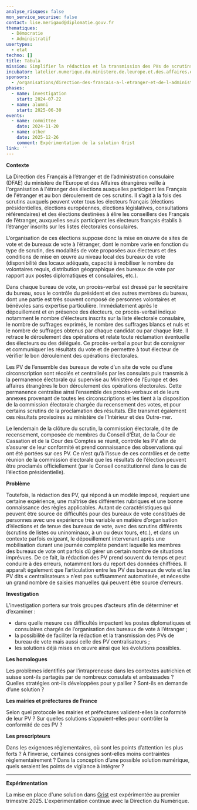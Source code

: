 ```yaml
---
analyse_risques: false
mon_service_securise: false
contact: lise.merigaud@diplomatie.gouv.fr
thematiques:
  - Démocratie
  - Administratif
usertypes:
  - etat
techno: []
title: Tabula
mission: Simplifier la rédaction et la transmission des PVs de scrutins consulaires
incubator: latelier.numerique.du.ministere.de.leurope.et.des.affaires.etrangeres
sponsors:
  - /organisations/direction-des-francais-a-l-etranger-et-de-l-administration-consulaire
phases:
  - name: investigation
    start: 2024-07-22
  - name: alumni
    start: 2025-06-30
events:
  - name: committee
    date: 2024-11-20
  - name: other
    date: 2025-12-26
    comment: Expérimentation de la solution Grist
link: ''
---
```

**Contexte**

La Direction des Français à l’étranger et de l’administration consulaire (DFAE) du ministère de l’Europe et des Affaires étrangères veille à l'organisation à l'étranger des élections auxquelles participent les Français de l'étranger et au bon déroulement de ces scrutins. Il s’agit à la fois des scrutins auxquels peuvent voter tous les électeurs français (élections présidentielles, élections européennes, élections législatives, consultations référendaires) et des élections destinées à élire les conseillers des Français de l’étranger, auxquelles seuls participent les électeurs français établis à l’étranger inscrits sur les listes électorales consulaires. 

L’organisation de ces élections suppose donc la mise en œuvre de sites de vote et de bureaux de vote à l’étranger, dont le nombre varie en fonction du type de scrutin, des modalités de vote proposées aux électeurs et des conditions de mise en œuvre au niveau local des bureaux de vote (disponibilité des locaux adéquats, capacité à mobiliser le nombre de volontaires requis, distribution géographique des bureaux de vote par rapport aux postes diplomatiques et consulaires, etc.).

Dans chaque bureau de vote, un procès-verbal est dressé par le secrétaire du bureau, sous le contrôle du président et des autres membres du bureau, dont une partie est très souvent composé de personnes volontaires et bénévoles sans expertise particulière. Immédiatement après le dépouillement et en présence des électeurs, ce procès-verbal indique notamment le nombre d’électeurs inscrits sur la liste électorale consulaire, le nombre de suffrages exprimés, le nombre des suffrages blancs et nuls et le nombre de suffrages obtenus par chaque candidat ou par chaque liste. Il retrace le déroulement des opérations et relate toute réclamation éventuelle des électeurs ou des délégués. Ce procès-verbal a pour but de consigner et communiquer les résultats du vote et de permettre à tout électeur de vérifier le bon déroulement des opérations électorales.

Les PV de l’ensemble des bureaux de vote d’un site de vote ou d’une circonscription sont récolés et centralisés par les consulats puis transmis à la permanence électorale qui supervise au Ministère de l’Europe et des affaires étrangères le bon déroulement des opérations électorales. Cette permanence centralise ainsi l’ensemble des procès-verbaux et de leurs annexes provenant de toutes les circonscriptions et les tient à la disposition de la commission électorale chargée du recensement des votes, et pour certains scrutins de la proclamation des résultats. Elle transmet également ces résultats provisoires au ministère de l’Intérieur et des Outre-mer.

Le lendemain de la clôture du scrutin, la commission électorale, dite de recensement, composée de membres du Conseil d‘État, de la Cour de Cassation et de la Cour des Comptes se réunit, contrôle les PV afin de s’assurer de leur conformité et prend connaissance des observations qui ont été portées sur ces PV. Ce n’est qu’à l’issue de ces contrôles et de cette réunion de la commission électorale que les résultats de l’élection peuvent être proclamés officiellement (par le Conseil constitutionnel dans le cas de l’élection présidentielle).

**Problème**

Toutefois, la rédaction des PV, qui répond à un modèle imposé, requiert une certaine expérience, une maîtrise des différentes rubriques et une bonne connaissance des règles applicables. Autant de caractéristiques qui peuvent être source de difficultés pour des bureaux de vote constitués de personnes avec une expérience très variable en matière d’organisation d’élections et de tenue des bureaux de vote, avec des scrutins différents (scrutins de listes ou uninominaux, à un ou deux tours, etc.), et dans un contexte parfois exigeant, le dépouillement intervenant après une mobilisation durant une journée complète pendant laquelle les membres des bureaux de vote ont parfois dû gérer un certain nombre de situations imprévues. De ce fait, la rédaction des PV prend souvent du temps et peut conduire à des erreurs, notamment lors du report des données chiffrées.
Il apparaît également que l’articulation entre les PV des bureaux de vote et les PV dits « centralisateurs » n’est pas suffisamment automatisée, et nécessite un grand nombre de saisies manuelles qui peuvent être source d’erreurs. 

**Investigation**

L’investigation portera sur trois groupes d’acteurs afin de déterminer et d’examiner :	
- dans quelle mesure ces difficultés impactent les postes diplomatiques et consulaires chargés de l’organisation des bureaux de vote à l’étranger ;
- la possibilité de faciliter la rédaction et la transmission des PVs de bureau de vote  mais aussi celle des PV centralisateurs ;
- les solutions déjà mises en œuvre ainsi que les évolutions possibles.

**Les homologues**

Les problèmes identifiés par l’intrapreneuse dans les contextes autrichien et suisse sont-ils partagés par de nombreux consulats et ambassades ? Quelles stratégies ont-ils développées pour y pallier ? Sont-ils en demande d’une solution ?

**Les mairies et préfectures de France**	

Selon quel protocole les mairies et préfectures valident-elles la conformité de leur PV ? Sur quelles solutions s’appuient-elles pour contrôler la conformité de ces PV ?

**Les prescripteurs**

Dans les exigences réglementaires, où sont les points d’attention les plus forts ? À l’inverse, certaines consignes sont-elles moins contraintes réglementairement ? Dans la conception d’une possible solution numérique, quels seraient les points de vigilance à intégrer ?

  
---
**Expérimentation**

La mise en place d'une solution dans [Grist](https://lasuite.numerique.gouv.fr/services/grist) est expérimentée au premier trimestre 2025.
L'expérimentation continue avec la Direction du Numérique.